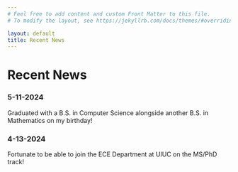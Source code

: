 ```yaml
---
# Feel free to add content and custom Front Matter to this file.
# To modify the layout, see https://jekyllrb.com/docs/themes/#overriding-theme-defaults

layout: default
title: Recent News
---
```


# Recent News

### 5-11-2024
Graduated with a B.S. in Computer Science alongside another B.S. in Mathematics on my birthday!

### 4-13-2024
Fortunate to be able to join the ECE Department at UIUC on the MS/PhD track!
